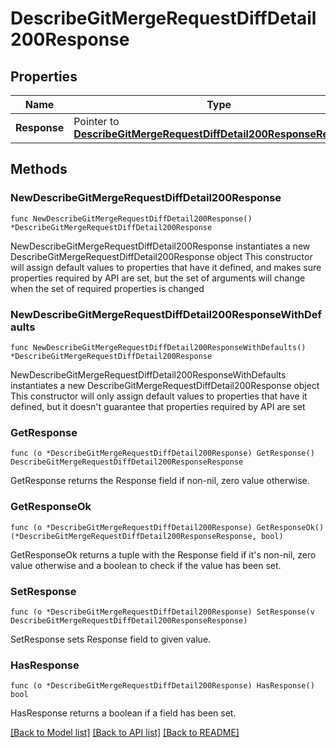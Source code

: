# DescribeGitMergeRequestDiffDetail200Response

## Properties

Name | Type | Description | Notes
------------ | ------------- | ------------- | -------------
**Response** | Pointer to [**DescribeGitMergeRequestDiffDetail200ResponseResponse**](DescribeGitMergeRequestDiffDetail200ResponseResponse.md) |  | [optional] 

## Methods

### NewDescribeGitMergeRequestDiffDetail200Response

`func NewDescribeGitMergeRequestDiffDetail200Response() *DescribeGitMergeRequestDiffDetail200Response`

NewDescribeGitMergeRequestDiffDetail200Response instantiates a new DescribeGitMergeRequestDiffDetail200Response object
This constructor will assign default values to properties that have it defined,
and makes sure properties required by API are set, but the set of arguments
will change when the set of required properties is changed

### NewDescribeGitMergeRequestDiffDetail200ResponseWithDefaults

`func NewDescribeGitMergeRequestDiffDetail200ResponseWithDefaults() *DescribeGitMergeRequestDiffDetail200Response`

NewDescribeGitMergeRequestDiffDetail200ResponseWithDefaults instantiates a new DescribeGitMergeRequestDiffDetail200Response object
This constructor will only assign default values to properties that have it defined,
but it doesn't guarantee that properties required by API are set

### GetResponse

`func (o *DescribeGitMergeRequestDiffDetail200Response) GetResponse() DescribeGitMergeRequestDiffDetail200ResponseResponse`

GetResponse returns the Response field if non-nil, zero value otherwise.

### GetResponseOk

`func (o *DescribeGitMergeRequestDiffDetail200Response) GetResponseOk() (*DescribeGitMergeRequestDiffDetail200ResponseResponse, bool)`

GetResponseOk returns a tuple with the Response field if it's non-nil, zero value otherwise
and a boolean to check if the value has been set.

### SetResponse

`func (o *DescribeGitMergeRequestDiffDetail200Response) SetResponse(v DescribeGitMergeRequestDiffDetail200ResponseResponse)`

SetResponse sets Response field to given value.

### HasResponse

`func (o *DescribeGitMergeRequestDiffDetail200Response) HasResponse() bool`

HasResponse returns a boolean if a field has been set.


[[Back to Model list]](../README.md#documentation-for-models) [[Back to API list]](../README.md#documentation-for-api-endpoints) [[Back to README]](../README.md)



